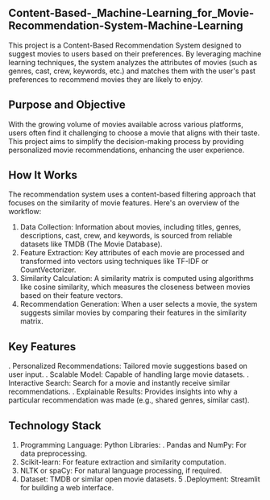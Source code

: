 ## Content-Based-_Machine-Learning_for_Movie-Recommendation-System-Machine-Learning
This project is a Content-Based Recommendation System designed to suggest movies to users based on their preferences. By leveraging machine learning techniques, the system analyzes the attributes of movies (such as genres, cast, crew, keywords, etc.) and matches them with the user's past preferences to recommend movies they are likely to enjoy.

## Purpose and Objective
With the growing volume of movies available across various platforms, users often find it challenging to choose a movie that aligns with their taste. This project aims to simplify the decision-making process by providing personalized movie recommendations, enhancing the user experience.
## How It Works
The recommendation system uses a content-based filtering approach that focuses on the similarity of movie features. Here's an overview of the workflow:

1. Data Collection: Information about movies, including titles, genres, descriptions, cast, crew, and keywords, is sourced from reliable 
   datasets like TMDB (The Movie Database).
2. Feature Extraction: Key attributes of each movie are processed and transformed into vectors using techniques like TF-IDF or 
   CountVectorizer.
3. Similarity Calculation: A similarity matrix is computed using algorithms like cosine similarity, which measures the closeness between 
   movies based on their feature vectors.
4. Recommendation Generation: When a user selects a movie, the system suggests similar movies by comparing their features in the similarity 
   matrix.

## Key Features
. Personalized Recommendations: Tailored movie suggestions based on user input.
. Scalable Model: Capable of handling large movie datasets.
. Interactive Search: Search for a movie and instantly receive similar recommendations.
. Explainable Results: Provides insights into why a particular recommendation was made (e.g., shared genres, similar cast).

## Technology Stack
1. Programming Language: Python
Libraries:
. Pandas and NumPy: For data preprocessing.
2. Scikit-learn: For feature extraction and similarity computation.
3. NLTK or spaCy: For natural language processing, if required.
4. Dataset: TMDB or similar open movie datasets.
5 .Deployment: Streamlit for building a web interface.
